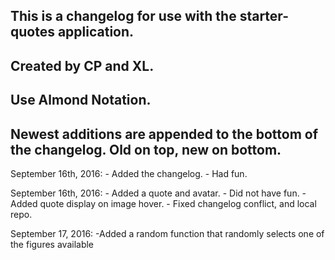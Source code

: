 ## This is a changelog for use with the starter-quotes application.
## Created by CP and XL.

## Use Almond Notation.

## Newest additions are appended to the bottom of the changelog. Old on top, new on bottom.

September 16th, 2016:
    - Added the changelog.
    - Had fun.

September 16th, 2016:
    - Added a quote and avatar.
    - Did not have fun.
    - Added quote display on image hover.
    - Fixed changelog conflict, and local repo.

September 17, 2016:
    -Added a random function that randomly selects one of the figures available
